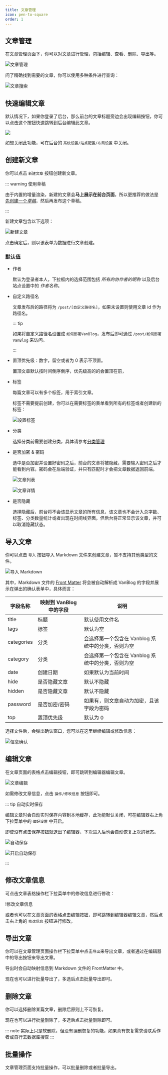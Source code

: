 ```yaml
---
title: 文章管理
icon: pen-to-square
order: 1
---
```


## 文章管理

在文章管理页面下，你可以对文章进行管理，包括编辑、查看、删除、导出等。

![文章管理](https://pic.mereith.com/img/fa30658aba8173cda4be40a3df34008a.clipboard-2022-08-30.png)

问了精确找到需要的文章，你可以使用多种条件进行查询：

![文章搜索](https://pic.mereith.com/img/acc7dd7093ac0110cdffdb5d11e226df.clipboard-2022-08-15.png)

<!-- more -->

## 快速编辑文章
默认情况下，如果你登录了后台，那么前台的文章标题旁边会出现编辑按钮，你可以点击这个按钮快速跳转到后台编辑此文章。

![](https://pic.mereith.com/img/a6438e873dcbd601d23bdbf1a7fad74f.clipboard-2023-05-06.webp)

如想关闭此功能，可在后台的 `系统设置/站点配置/布局设置` 中关闭。

## 创建新文章

你可以点击 `新建文章` 按钮创建新文章。

::: warning 使用草稿

由于内置的增量渲染，新建的文章会**马上展示在前台页面**，所以更推荐的做法是 [先创建一个*草稿*](./draft.md#创建草稿)，然后再发布这个草稿。

:::

新建文章包含以下选项：

![新建文章](https://pic.mereith.com/img/c10e25ee028e3a7cd5306940ca146e80.clipboard-2023-02-27.png)

点击确定后，则以该表单为数据进行文章创建。

### 默认值

- 作者

  默认为登录者本人，下拉框内的选择范围包括 _所有的协作者的昵称_ 以及后台站点设置中的 _作者名称_。

- 自定义路径名

  文章发布后的路径将为 `/post/[自定义路径名]`，如果未设置则使用文章 id 作为路径名。

  ::: tip

  如果将自定义路径名设置成 `如何部署VanBlog`，发布后即可通过 `/post/如何部署VanBlog` 来访问。

  :::

- 置顶优先级：数字，留空或者为 0 表示不顶置。

  置顶文章默认按时间倒序倒序，优先级高的的会置顶在前，

- 标签

  每篇文章可以有多个标签，用于索引文章。

  标签不需要提前创建，你可以在需要标签的表单看到所有的标签或者创建新的标签：

  ![设置标签](https://pic.mereith.com/img/f96db83327831a83b5eb7b010be0f431.clipboard-2022-08-15.png)

- 分类

  选择分类前需要创建分类，具体请参考[分类管理](./tag.md#分类管理)

- 是否加密 & 密码

  选中是否加密并设置好密码之后，前台的文章将被隐藏，需要输入密码之后才能看到内容。密码会在后端验证，并只有匹配时才会把文章数据返回前端。

  ![文章列表](https://pic.mereith.com/img/a694826dd1a45976cc652087640c41c1.clipboard-2022-08-16.png)

  ![文章详情](https://pic.mereith.com/img/fad60a38e0d6819bfe6089108fe4142a.clipboard-2022-08-16.png)

- 是否隐藏

  选择隐藏后，前台将不会该显示文章的所有信息，该文章也不会计入总字数、标签、分类数量统计或者出现在时间线界面。但后台将正常显示该文章，并可以取消隐藏状态。

## 导入文章

你可以点击 `导入` 按钮导入 Markdown 文件来创建文章，暂不支持其他类型的文件。

![导入 Markdown](https://pic.mereith.com/img/537490f086ff26ab0b339bd68f7f9016.clipboard-2022-08-29.png)

其中，Markdown 文件的 [Front Matter](https://hexo.bootcss.com/docs/front-matter.html) 将会被自动解析成 VanBlog 的字段并展示在弹出的确认表单中，具体而言：

| 字段名称   | 映射到 VanBlog 中的字段 | 说明                                              |
| ---------- | ----------------------- | ------------------------------------------------- |
| title      | 标题                    | 默认使用文件名                                    |
| tags       | 标签                    | 默认为空                                          |
| categories | 分类                    | 会选择第一个包含在 Vanblog 系统中的分类，否则为空 |
| category   | 分类                    | 会选择第一个包含在 Vanblog 系统中的分类，否则为空 |
| date       | 创建日期                | 如果默认为当前时间                                |
| hide       | 是否隐藏文章            | 默认不隐藏                                        |
| hidden     | 是否隐藏文章            | 默认不隐藏                                        |
| password   | 是否加密/密码           | 如果有，则文章自动为加密，且该字段为密码          |
| top        | 置顶优先级              | 默认为 0                                          |

选择文件后，会弹出确认窗口，您可以在这里继续编辑或修改信息：

![信息确认](https://pic.mereith.com/img/1f0d74ef0ac87dd8f4b6e3e65b84bf84.clipboard-2022-08-29.png)

## 编辑文章

在文章页面的表格点击编辑按钮，即可跳转到编辑器编辑文章。

![文章编辑](https://pic.mereith.com/img/577da489715c94c183247ba63887aac5.clipboard-2022-08-30.png)

如需修改文章信息，点击 `操作/修改信息` 按钮即可。

::: tip 自动实时保存

编辑文章时会自动实时保存内容到本地缓存，此功能默认关闭，可在编辑器右上角下拉菜单中的 `偏好设置` 中开启。  

即使没有点击保存按钮就退出了编辑器，下次进入后也会自动恢复上次的状态。

![自动保存](https://pic.mereith.com/img/85fa1dc72226c92b7b176cc40690999d.clipboard-2022-08-31.png)

![开启自动保存](https://pic.mereith.com/img/83e5a9815d0538447ef2fa97fe9c875d.clipboard-2023-06-27.webp)

:::

## 修改文章信息

可点击文章表格操作栏下拉菜单中的修改信息进行修改：

!修改文章信息[](https://pic.mereith.com/img/fc6d04c1ab31ab97a53c96d11be87515.clipboard-2022-08-30.png)

或者也可以在文章页面的表格点击编辑按钮，即可跳转到编辑器编辑文章，然后点击右上角的 `修改信息` 按钮进行修改。

## 导出文章

你可以在文章管理页面操作栏下拉菜单中点击`导出`来导出文章，或者通过在编辑器中的导出按钮来导出文章。

导出时会自动映射信息到 Markdown 文件的 FrontMatter 中。

现在也可以进行批量导出了，多选后点击批量导出即可。


## 删除文章

你可以选择删除某篇文章，删除后原则上不可恢复。

现在也可以进行批量删除了，多选后点击批量删除即可。


::: note 实际上只是软删除，但没有误删恢复的功能，如果真有恢复需求请联系作者或自行去数据库搜查
:::


## 批量操作

文章管理页面支持批量操作，可以批量删除或者批量导出。
